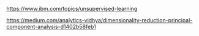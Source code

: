 https://www.ibm.com/topics/unsupervised-learning

https://medium.com/analytics-vidhya/dimensionality-reduction-principal-component-analysis-d1402b58feb1


